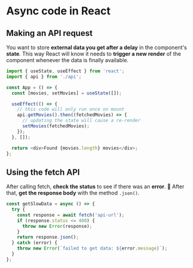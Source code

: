 # Async code in React

## Making an API request

You want to store **external data you get after a delay** in the component's **state**. This way React will know it needs to **trigger a new render** of the component whenever the data is finally available.

```js
import { useState, useEffect } from 'react';
import { api } from './api';

const App = () => {
  const [movies, setMovies] = useState([]);

  useEffect(() => {
    // this code will only run once on mount
    api.getMovies().then((fetchedMovies) => {
      // updating the state will cause a re-render
      setMovies(fetchedMovies);
    });
  }, []);

  return <div>Found {movies.length} movies</div>;
};
```

## Using the fetch API

After calling fetch, **check the status** to see if there was an **error**. 🚫 After that, **get the response body** with the method `.json()`.

```js
const getSlowData = async () => {
  try {
    const response = await fetch('api-url');
    if (response.status <= 400) {
      throw new Error(response);
    }
    return response.json();
  } catch (error) {
    throw new Error(`failed to get data: ${error.message}`);
  }
};
```
